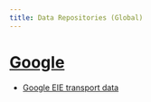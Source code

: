 ```yaml
---
title: Data Repositories (Global)
---
```


# [Google](google/index.md)

- [Google EIE transport data](google/google-eie.md)





